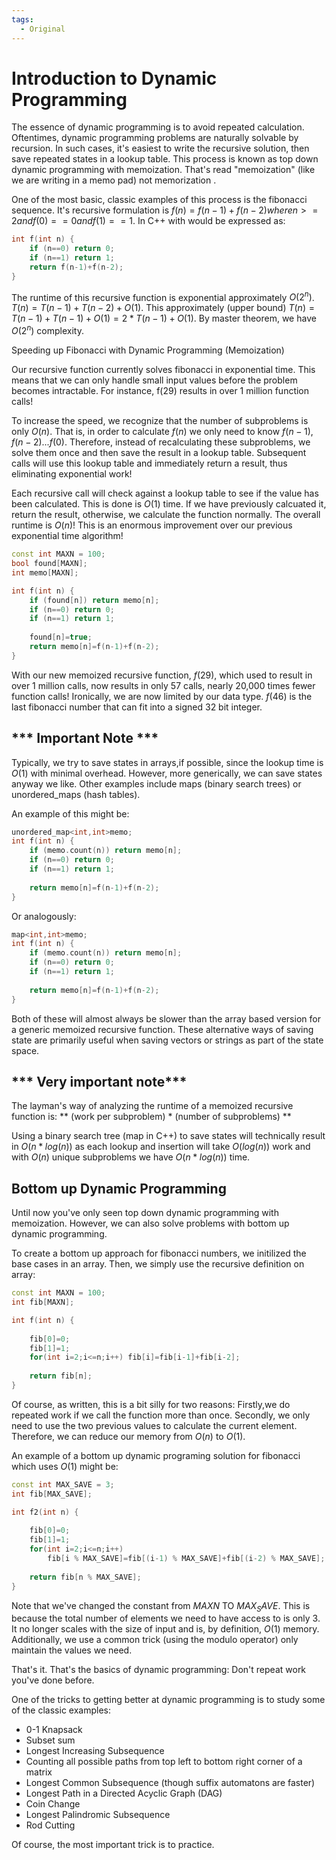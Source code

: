 ```yaml
---
tags:
  - Original
---
```


# Introduction to Dynamic Programming

The essence of dynamic programming is to avoid repeated calculation.  Oftentimes, dynamic programming problems are naturally solvable by recursion. In such cases, it's easiest to write the recursive solution, then save repeated states in a lookup table. This process is known as top down dynamic programming with memoization. That's read "memoization" (like we are writing in a memo pad) not memorization .

One of the most basic, classic examples of this process is the fibonacci sequence. It's recursive formulation is $f(n) = f(n-1) + f(n-2) where n>=2 and f(0)==0 and f(1)==1$. In C++ with would be expressed as:

```cpp
int f(int n) {
    if (n==0) return 0;
    if (n==1) return 1;
    return f(n-1)+f(n-2);
}
```

The runtime of this recursive function is exponential approximately $O(2^n)$. $T(n) = T(n-1)+T(n-2) + O(1)$. This approximately (upper bound) $T(n) = T(n-1) + T(n-1) + O(1) = 2*T(n-1)+O(1)$. By master theorem, we have $O(2^n)$ complexity. 

Speeding up Fibonacci with Dynamic Programming (Memoization)

Our recursive function currently solves fibonacci in exponential time. This means that we can only handle small input values before the problem becomes intractable. For instance, f(29) results in over 1 million function calls!

To increase the speed, we recognize that the number of subproblems is only $O(n)$. That is, in order to calculate $f(n)$ we only need to know $f(n-1),f(n-2)...f(0)$. Therefore, instead of recalculating these subproblems, we solve them once and then save the result in a lookup table.  Subsequent calls will use this lookup table and immediately return a result, thus eliminating exponential work! 

Each recursive call will check against a lookup table to see if the value has been calculated. This is done is $O(1)$ time.  If we have previously calcuated it, return the result, otherwise, we calculate the function normally. The overall runtime is $O(n)$! This is an enormous improvement over our previous exponential time algorithm!

```cpp
const int MAXN = 100;
bool found[MAXN];
int memo[MAXN];

int f(int n) {
    if (found[n]) return memo[n];
    if (n==0) return 0;
    if (n==1) return 1;
    
    found[n]=true;
    return memo[n]=f(n-1)+f(n-2);
}
```

With our new memoized recursive function, $f(29)$, which used to result in over 1 million calls, now results in only 57 calls, nearly 20,000 times fewer function calls! Ironically, we are now limited by our data type. $f(46)$ is the last fibonacci number that can fit into a signed 32 bit integer.

## *** Important Note ***

Typically, we try to save states in arrays,if possible, since the lookup time is $O(1)$ with minimal overhead.  However, more generically, we can save states anyway we like. Other examples include maps (binary search trees) or unordered_maps (hash tables).

An example of this might be:

```cpp
unordered_map<int,int>memo;
int f(int n) {
    if (memo.count(n)) return memo[n];
    if (n==0) return 0;
    if (n==1) return 1;
    
    return memo[n]=f(n-1)+f(n-2);
}
```

Or analogously:

```cpp
map<int,int>memo;
int f(int n) {
    if (memo.count(n)) return memo[n];
    if (n==0) return 0;
    if (n==1) return 1;
    
    return memo[n]=f(n-1)+f(n-2);
}
```

Both of these will almost always be slower than the array based version for a generic memoized recursive function.
These alternative ways of saving state are primarily useful when saving vectors or strings as part of the state space.

## *** Very important note***

The layman's way of analyzing the runtime of a memoized recursive function is:
** (work per subproblem) * (number of subproblems) **


Using a binary search tree (map in C++) to save states will technically result in $O(n*log(n))$ as each lookup and insertion will take $O(log(n))$ work and with $O(n)$ unique subproblems we have $O(n*log(n))$ time.

## Bottom up Dynamic Programming

Until now you've only seen top down dynamic programming with memoization. However, we can also solve problems with bottom up dynamic programming. 

To create a bottom up approach for fibonacci numbers, we initilized the base cases in an array. Then, we simply use the recursive definition on array:


```cpp
const int MAXN = 100;
int fib[MAXN];

int f(int n) {
    
    fib[0]=0;
    fib[1]=1;
    for(int i=2;i<=n;i++) fib[i]=fib[i-1]+fib[i-2];
    
    return fib[n];
}
```

Of course, as written, this is a bit silly for two reasons: 
Firstly,we do repeated work if we call the function more than once. 
Secondly, we only need to use the two previous values to calculate the current element. Therefore, we can reduce our memory from $O(n)$ to $O(1)$. 

An example of a bottom up dynamic programing solution for fibonacci which uses $O(1)$ might be:

```cpp
const int MAX_SAVE = 3;
int fib[MAX_SAVE];

int f2(int n) {
    
    fib[0]=0;
    fib[1]=1;
    for(int i=2;i<=n;i++) 
        fib[i % MAX_SAVE]=fib[(i-1) % MAX_SAVE]+fib[(i-2) % MAX_SAVE];
    
    return fib[n % MAX_SAVE];
}
```

Note that we've changed the constant from $MAXN$ TO $MAX_SAVE$. This is because the total number of elements we need to have access to is only 3. It no longer scales with the size of input and is, by definition, $O(1)$ memory. Additionally, we use a common trick (using the modulo operator) only maintain the values we need.

That's it. That's the basics of dynamic programming: Don't repeat work you've done before.  

One of the tricks to getting better at dynamic programming is to study some of the classic examples:
- 0-1 Knapsack
- Subset sum
- Longest Increasing Subsequence
- Counting all possible paths from top left to bottom right corner of a matrix
- Longest Common Subsequence (though suffix automatons are faster)
- Longest Path in a Directed Acyclic Graph (DAG)
- Coin Change
- Longest Palindromic Subsequence
- Rod Cutting

Of course, the most important trick is to practice.